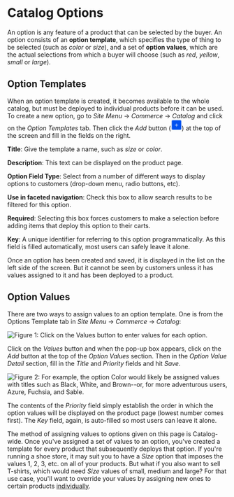 # Catalog Options

An option is any feature of a product that can be selected by the buyer. An
option consists of an **option template**, which specifies the type of thing to
be selected (such as *color* or *size*), and a set of **option values**, which
are the actual selections from which a buyer will choose (such as *red*,
*yellow*, *small* or *large*).

## Option Templates

When an option template is created, it becomes available to the whole catalog,
but must be deployed to individual products before it can be used. To create
a new option, go to *Site Menu* &rarr; *Commerce* &rarr; *Catalog* and click on
the *Option Templates* tab. Then click the *Add* button
(![Add](../../../images/icon-add.png)) at the top of the screen and fill in the
fields on the right.

**Title**: Give the template a name, such as *size* or *color*.

**Description**: This text can be displayed on the product page.

**Option Field Type**: Select from a number of different ways to display options
to customers (drop-down menu, radio buttons, etc).

**Use in faceted navigation**: Check this box to allow search results to be
filtered for this option.

**Required**: Selecting this box forces customers to make a selection before
adding items that deploy this option to their carts.

**Key**: A unique identifier for referring to this option programmatically. As
this field is filled automatically, most users can safely leave it alone.

Once an option has been created and saved, it is displayed in the list on the
left side of the screen. But it cannot be seen by customers unless it has values
assigned to it and has been deployed to a product.

## Option Values

There are two ways to assign values to an option template. One is from the
Options Template tab in *Site Menu* &rarr; *Commerce* &rarr; *Catalog*:

![Figure 1: Click on the *Values* button to enter values for each 
option.](../../../images/options.png) 

Click on the *Values* button and when the pop-up box appears, click on the *Add*
button at the top of the *Option Values* section. Then in the *Option Value
Detail* section, fill in the *Title* and *Priority* fields and hit *Save*.

![Figure 2: For example, the option *Color* would likely be assigned values with titles such as *Black*, *White*, and *Brown*--or, for more adventurous users, 
*Azure*, *Fuchsia*, and *Sable*.](../../../images/option-values.png) 

The contents of the *Priority* field simply establish the order in which the
option values will be displayed on the product page (lowest number comes first).
The *Key* field, again, is auto-filled so most users can leave it alone.

The method of assigning values to options given on this page is Catalog-wide.
Once you've assigned a set of values to an option, you've created a template for
every product that subsequently deploys that option. If you're running a shoe
store, it may suit you to have a *Size* option that imposes the values 1, 2, 3,
etc. on all of your products. But what if you also want to sell T-shirts, which
would need *Size* values of small, medium and large? For that use case, you'll
want to override your values by assigning new ones to certain products
[individually](/discover/portal/-/knowledge_base/7-1/product-options).
